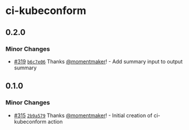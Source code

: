 # ci-kubeconform

## 0.2.0

### Minor Changes

- [#319](https://github.com/smartcontractkit/.github/pull/319)
  [`b6c7e06`](https://github.com/smartcontractkit/.github/commit/b6c7e062d02d2fa320baa547cc5bf2daec442739)
  Thanks [@momentmaker](https://github.com/momentmaker)! - Add summary input to
  output summary

## 0.1.0

### Minor Changes

- [#315](https://github.com/smartcontractkit/.github/pull/315)
  [`2b9a579`](https://github.com/smartcontractkit/.github/commit/2b9a5797c38a901ce6a1d8feb257496508d634d5)
  Thanks [@momentmaker](https://github.com/momentmaker)! - Initial creation of
  ci-kubeconform action
